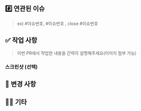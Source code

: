 
## #️⃣ 연관된 이슈

> ex) #이슈번호, #이슈번호 , close #이슈번호

## ✅ 작업 사항
> 이번 PR에서 작업한 내용을 간략히 설명해주세요(이미지 첨부 가능)

### 스크린샷 (선택)


## 📌 변경 사항

## 🧑‍💻 기타
